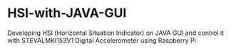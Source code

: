 # HSI-with-JAVA-GUI
Developing HSI (Horizontal Situation Indicator) on JAVA GUI and control it with STEVAL­MKI153V1 Digital Accelerometer using Raspberry Pi 
